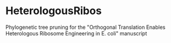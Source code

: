 # HeterologousRibos
Phylogenetic tree pruning for the "Orthogonal Translation Enables Heterologous Ribosome Engineering in E. coli" manuscript
